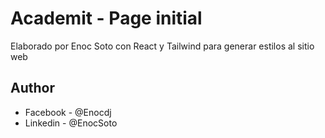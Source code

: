 # Academit - Page initial

Elaborado por Enoc Soto con React y Tailwind para generar estilos al sitio web 


## Author

- Facebook - @Enocdj
- Linkedin - @EnocSoto